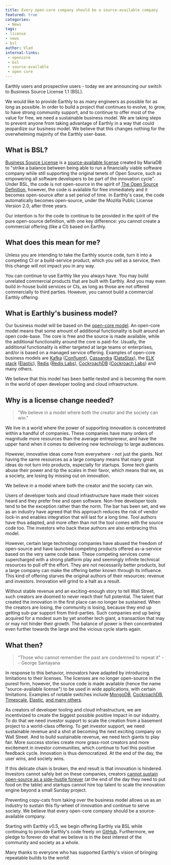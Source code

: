 ```yaml
---
title: Every open-core company should be a source-available company
featured: true
categories:
 - News
tags:
- license
- news
- bsl
author: Vlad
internal-links:
 - opencore
 - bsl
 - source-available
 - open core
---
```


Earthly users and prospective users - today we are announcing our switch to Business Source License 1.1 (BSL).

We would like to provide Earthly to as _many_ engineers as possible for as _long_ as possible. In order to build a project that continues to evolve, to grow, to have strong community support, and to continue to offer most of the value for free, we need a sustainable business model. We are taking steps to prevent anyone from taking advantage of Earthly in a way that could jeopardize our business model. We believe that this changes nothing for the overwhelming majority of the Earthly user-base.

## What is BSL?

[Business Source License](https://mariadb.com/bsl11/) is a [source-available license](https://en.wikipedia.org/wiki/Source-available_software) created by MariaDB to "strike a balance between being able to run a financially viable software company while still supporting the original tenets of Open Source, such as empowering all software developers to be part of the innovation cycle". Under BSL, the code is not open-source in the spirit of [The Open Source Definition](https://en.wikipedia.org/wiki/The_Open_Source_Definition), however, the code is available for free immediately and it becomes open-source after a set period of time. In Earthly's case, the code automatically becomes open-source, under the Mozilla Public License Version 2.0, after three years.

Our intention is for the code to continue to be provided in the spirit of the pure open-source definition, with one key difference: you cannot create a commercial offering (like a CI) based on Earthly.

## What does this mean for me?

Unless you are intending to take the Earthly source code, turn it into a competing CI or a build-service product, which you sell as a service, then this change will not impact you in any way.

You can continue to use Earthly like you always have. You may build unrelated commercial products that are built with Earthly. And you may even build in-house build services or CIs, as long as those are not offered commercially to third parties. However, you cannot build a commercial Earthly offering.

## What is Earthly's business model?

Our business model will be based on the [open-core model](https://en.wikipedia.org/wiki/Open-core_model). An open-core model means that some amount of additional functionality is built around an open code-base. The core is free and the source is made available, while the additional functionality around the core is paid-for. Usually, the additional functionality is either targeted at large teams or enterprises, and/or is based on a managed service offering. Examples of open-core business models are [Kafka](https://kafka.apache.org/) ([Confluent](https://www.confluent.io/)), [Cassandra](https://cassandra.apache.org/) ([DataStax](https://www.datastax.com/)), the [ELK stack](https://www.elastic.co/what-is/elk-stack) ([Elastic](https://www.elastic.co/)), [Redis](https://redis.io/) ([Redis Labs](https://redislabs.com/)), [CockroachDB](https://github.com/cockroachdb/cockroach) ([Cockroach Labs](https://www.cockroachlabs.com/)) and many others.

We believe that this model has been battle-tested and is becoming the norm in the world of open developer tooling and cloud infrastructure.

## Why is a license change needed?

> "We believe in a model where both the creator and the society can win."

We live in a world where the power of supporting innovation is concentrated within a handful of companies. These companies have many orders of magnitude more resources than the average entrepreneur, and have the upper hand when it comes to delivering new technology to large audiences.

However, innovative ideas come from everywhere - not just the giants. Not having the same resources as a large company means that many great ideas do not turn into products, especially for startups. Some tech giants abuse their power and tip the scales in their favor, which means that we, as a society, are losing by missing out on innovation.

We believe in a model where both the creator and the society can win.

Users of developer tools and cloud infrastructure have made their voices heard and they prefer free and open software. Non-free developer tools tend to be the exception rather than the norm. The bar has been set, and we as an industry have agreed that this approach reduces the risk of vendor lock-in and enables integration that will last for a long time. Tool authors have thus adapted, and more often than not the tool comes with the source code too. The investors who back these authors are also embracing this model.

However, certain large technology companies have abused the freedom of open-source and have launched competing products offered as-a-service based on the very same code base. These competing services come supercharged with a strong platform play and seemingly infinite technical resources to pull off the effort. They are not necessarily better products, but a large company can make the offering better known through its influence. This kind of offering starves the original authors of their resources: revenue and investors. Innovation will grind to a halt as a result.

Without stable revenue and an exciting-enough story to tell Wall Street, such creators are doomed to never reach their full potential. The talent that created the innovation in the first place can no longer be sustained. When the creators are losing, the community is losing, because they end up getting sub-par support from third-parties. Such companies end up being acquired for a modest sum by yet another tech giant, a transaction that may or may not hinder their growth. The balance of power is then concentrated even further towards the large and the vicious cycle starts again.

## What then?

> "Those who cannot remember the past are condemned to repeat it" -- George Santayana

In response to this behavior, innovators have adapted by introducing limitations to their licenses. The licenses are no longer open-source in the purest form, however, the source code is made available (hence the name "source-available license") to be used in wide applications, with certain limitations. Examples of notable switches include [MongoDB](https://techcrunch.com/2018/10/16/mongodb-switches-up-its-open-source-license/), [CockroachDB](https://www.cockroachlabs.com/blog/oss-relicensing-cockroachdb/), [Timescale](https://blog.timescale.com/blog/how-we-are-building-an-open-source-business-a7701516a480/), [Elastic](https://www.elastic.co/blog/why-license-change-AWS), [and many others](https://techcrunch.com/2019/05/30/lack-of-leadership-in-open-source-results-in-source-available-licenses/).

As creators of developer tooling and cloud infrastructure, we are incentivized to create the biggest possible positive impact in our industry. To do that we need investor support to scale the creation from a basement project to a world-class offering. To get investor support, we need sustainable revenue and a shot at becoming the next exciting company on Wall Street. And to build sustainable revenue, we need tech giants to play fair. More success stories create more grass-root creators and more excitement in investor communities, which continue to fuel this positive feedback cycle. Innovation is thus democratized. At the end of the day, the user wins, and society wins.

If this delicate chain is broken, the end result is that innovation is hindered. Investors cannot safely bet on these companies, creators [cannot sustain open-source as a side-hustle forever](https://stackoverflow.blog/2021/01/07/open-source-has-a-funding-problem/) (at the end of the day they need to put food on the table) and startups cannot hire top talent to scale the innovation engine beyond a small Sunday project.

Preventing copy-cats from taking over the business model allows us as an industry to sustain this fly-wheel of innovation and continue to serve society. We believe that every open-core company should be a source-available company.

Starting with Earthly v0.5, we begin offering Earthly via BSL while continuing to provide Earthly's code freely on [GitHub](https://github.com/earthly/earthly). Furthermore, we pledge to forever do what we believe is in the best interest of the community and society as a whole.

Many thanks to everyone who has supported Earthly's vision of bringing repeatable builds to the world!

<!--kg-card-end: markdown-->